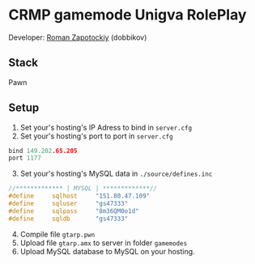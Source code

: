 # CRMP gamemode Unigva RolePlay

Developer: [Roman Zapotockiy](https://vk.com/dobbi_crmp) (dobbikov)

## Stack
Pawn

## Setup
1. Set your's hosting's IP Adress to bind in `server.cfg`
2. Set your's hosting's port to port in `server.cfg`
```c++
bind 149.202.65.205
port 1177
```
3. Set your's hosting's MySQL data in `./source/defines.inc`
```c++
//************* | MYSQL | *************//
#define 	sqlhost     "151.80.47.109"
#define 	sqluser     "gs47333"
#define 	sqlpass     "8m36QM0o1d"
#define 	sqldb       "gs47333"
```
4. Compile file `gtarp.pwn`
5. Upload file `gtarp.amx` to server in folder `gamemodes`
6. Upload MySQL database to MySQL on your hosting.

